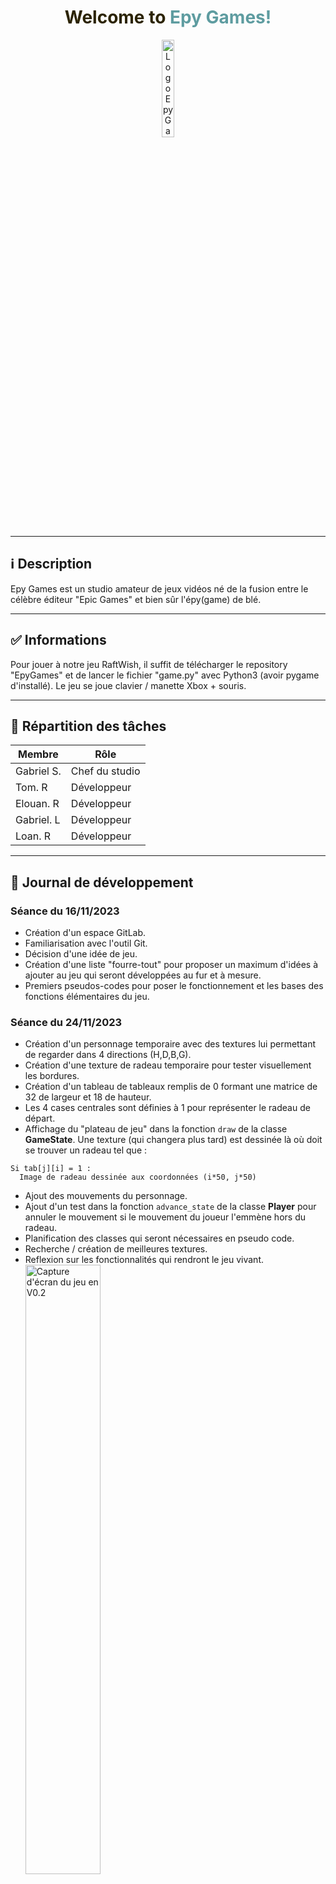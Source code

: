 <h1 style="color: #5e9ca0; text-align: center;"><span style="color: #2b2301;">Welcome to </span>Epy Games!</h1>
<p align="center">
  <img width="20%" src="https://i.postimg.cc/PJzTR1T3/epic.png" alt="Logo Epy Games"/>
</p>

---

## ℹ Description

Epy Games est un studio amateur de jeux vidéos né de la fusion entre le célèbre éditeur "Epic Games" et bien sûr l'épy(game) de blé.

---

## ✅ Informations

Pour jouer à notre jeu RaftWish, il suffit de télécharger le repository "EpyGames" et de lancer le fichier "game.py" avec Python3 (avoir pygame d'installé). Le jeu se joue clavier / manette Xbox + souris.

---

## 👤 Répartition des tâches

| Membre     | Rôle          |
| ---------- | ------------- |
| Gabriel S. | Chef du studio |
| Tom. R     | Développeur |
| Elouan. R  | Développeur |
| Gabriel. L | Développeur |
| Loan. R    | Développeur |

---

## 📆 Journal de développement

### Séance du 16/11/2023

- Création d'un espace GitLab.
- Familiarisation avec l'outil Git.
- Décision d'une idée de jeu.
- Création d'une liste "fourre-tout" pour proposer un maximum d'idées à ajouter au jeu qui seront développées au fur et à mesure.
- Premiers pseudos-codes pour poser le fonctionnement et les bases des fonctions élémentaires du jeu.

### Séance du 24/11/2023

- Création d'un personnage temporaire avec des textures lui permettant de regarder dans 4 directions (H,D,B,G).
- Création d'une texture de radeau temporaire pour tester visuellement les bordures.
- Création d'un tableau de tableaux remplis de 0 formant une matrice de 32 de largeur et 18 de hauteur.
- Les 4 cases centrales sont définies à 1 pour représenter le radeau de départ.
- Affichage du "plateau de jeu" dans la fonction `draw` de la classe **GameState**. Une texture (qui changera plus tard) est dessinée là où doit se trouver un radeau tel que :

```
Si tab[j][i] = 1 :
  Image de radeau dessinée aux coordonnées (i*50, j*50)
```

- Ajout des mouvements du personnage.
- Ajout d'un test dans la fonction `advance_state` de la classe **Player** pour annuler le mouvement si le mouvement du joueur l'emmène hors du radeau.
- Planification des classes qui seront nécessaires en pseudo code.
- Recherche / création de meilleures textures.
- Reflexion sur les fonctionnalités qui rendront le jeu vivant.
  <img width="50%" src="https://i.postimg.cc/XYPdQ1rH/Capture-d-cran-2023-11-27-222106.png" alt="Capture d'écran du jeu en V0.2"/>

### Séance du 28/11/2023

- Ajout d'un chrono qui fait passer 18 heures dans le jeu en 20 minutes dans la vraie vie (durée d'une partie sujette à changement).
  - Permet de visualiser l'avancement du jeu.
  - Servira pour l'augmentation de la difficulté en fonction du temps ainsi que la fin du jeu.
  - Servira pour le cycle jour/nuit.
- Affichage de ce chrono et stockage du temps passé dans un attribut de la classe **GameState**.
- Ajout du système de pose d'un nouveau radeau :
  - Le radeau est posé lorsque le joueur effectue un clic gauche.
  - Le radeau est posé sur la première case vide rencontrée en fonction de la direction actuelle du joueur.
  - Ce système sera ensuite relié au système d'inventaire et un radeau ne sera posé que si le joueur possède et équipe le radeau "dans sa main".
  - Problème à régler : l'event du clic se déclenche plusieurs fois par secondes et il est donc difficile de poser un radeau.
- Création d'un premier requin se dirigeant toujours vers le centre du jeu et dessinant une courbe sinusoïdale pour imiter la nage.
- Finalisation de l'animation du radeau pour donner une impression de mouvement.
- Tests pour animer l'eau.
- Développement du script permettant la génération et le mouvement aléatoire d'objets.
  - Création de la classe Bâton.
  - Tous les objets dériveront de la même manière, ainsi, ce script nous servira de base pour tous les débris.

### Séance du 5/12/2023
  - Ajout inventaire et son affichage pour les 5 premiers items
  - Ajout classe baton
  - Changement des touches de déplacement : z,q,s,d
  - Les radeaux ne sont plus représentés par 1 dans la matrice mais par un dictionnaire (caractéristiques : type et vie)
  - Ajout variable indiceObjet + son utilisation pour placer des radeaux
  - Baton dessiné derrière les radeaux
  - Le scroll change l'indice sélectionné
  - Changement de la détection des input
  - Possibilité d'actionner 2 touches en meme temps (aller en diagonale, poser en marchant)
  - Ajout du menu du jeu

### Séance du 7/12/2023
  - Correction et ajouts d'objets
  - Mise à jour de la hotbar
  - Fonction d'amélioration du radeau par Rouillard Elouan.
  - Ajout de la récupération d'objets
  - Hotbar fonctionnelle

### En décembre 2023
  - Ajout de la gestion du son
  - Ajout de notifications de connexion/déconnexion de la manette
  - Ajout d'une page d'aide aux ressources premières et d'amélioration des outils
  - Ajout des requins
  - Corrections de fautes d'orthographe
  - Ajout d'une icône de craft (OK/NOK) + correction de bug de pose du radeau
  - Réutilisation de pygame.quit() plutôt que sys.exit()
  - Ajout de l'halo de récupération des items
  - Ajout de la possibilité de passer en plein écran
  - Optimisation grâce au .convert_alpha()

### En janvier 2024
  - Ajout de sons pour les coups et mort des requins
  - Correction de la force de la vague
  - Suppression du module tkinter pour éviter un crash sur Ubuntu
  - Modifications au démarrage donc un écran de chargement
  - Correction d'importations pour l'apparence du joueur
  - Nouveaux sprites pour le requin et animations
  - Correction de divers bugs dans le menu pause et la gestion du curseur
  - Ajout de sons pour la connexion/déconnexion de la manette et pause des sons dans le menu pause
  - Ajout de musiques dans le menu et le jeu
  - Ajout d'animation pour la mort
  - Ajout de fonctionnalités telles que la torche et des améliorations d'outils
  - Ajout d'un écran de fin avec un bouton pour retourner au menu principal et la possibilité de voir ses stats
  - Ajout d'une fonctionnalité de récupération d'items par le filet 
  - Correction de problèmes liés aux bords de la carte
  - Ajout du cycle jour/nuit
  - Nettoyage du code

---

Bon jeu !
